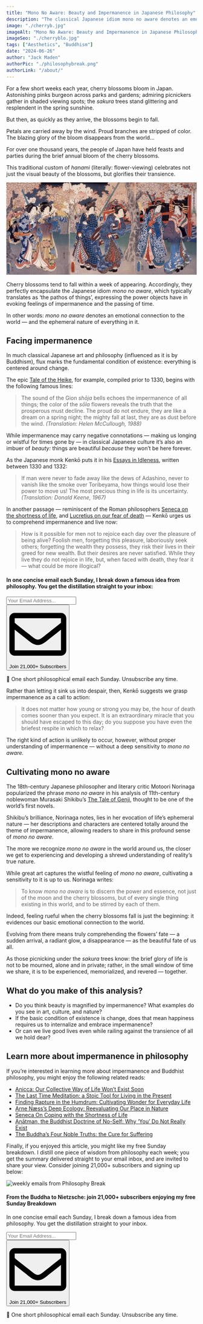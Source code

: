 ```yaml
---
title: "Mono No Aware: Beauty and Impermanence in Japanese Philosophy"
description: "The classical Japanese idiom mono no aware denotes an emotional connection to the world — and the ephemeral nature of everything in it."
image: "./cherryb.jpg"
imageAlt: "Mono No Aware: Beauty and Impermanence in Japanese Philosophy"
imageSeo: "./cherryblo.jpg"
tags: ["Aesthetics", "Buddhism"]
date: "2024-06-26"
author: "Jack Maden"
authorPic: "./philosophybreak.png"
authorLink: "/about/"
---
```


<span class="big-letter">F</span>or a few short weeks each year, cherry blossoms bloom in Japan. Astonishing pinks burgeon across parks and gardens; admiring picnickers gather in shaded viewing spots; the _sakura_ trees stand glittering and resplendent in the spring sunshine.

But then, as quickly as they arrive, the blossoms begin to fall.

Petals are carried away by the wind. Proud branches are stripped of color. The blazing glory of the bloom disappears from the world…

For over one thousand years, the people of Japan have held feasts and parties during the brief annual bloom of the cherry blossoms. 

This traditional custom of _hanami_ (literally: flower-viewing) celebrates not just the visual beauty of the blossoms, but glorifies their transience.

![Cherry Blossom in Full Bloom at Senso-ji Temple, by Utagawa Toyokuni Ⅲ (1786 - 1865)](./cherryblo.jpg "Cherry Blossom in Full Bloom at Senso-ji Temple, by Utagawa Toyokuni Ⅲ (1786 - 1865)")

Cherry blossoms tend to fall within a week of appearing. Accordingly, they perfectly encapsulate the Japanese idiom _mono no aware_, which typically translates as ‘the pathos of things’, expressing the power objects have in evoking feelings of impermanence and the passing of time.

In other words: _mono no aware_ denotes an emotional connection to the world — and the ephemeral nature of everything in it.

## Facing impermanence

<span class="big-letter">I</span>n much classical Japanese art and philosophy (influenced as it is by Buddhism), flux marks the fundamental condition of existence: everything is centered around change. 

The epic <a target="_blank" rel="noopener noreferrer sponsored" href="https://www.amazon.com/Tale-Heike-Penguin-Classics/dp/0143107267?&linkCode=ll1&tag=philosophybre-20&linkId=3507a85f2d90e5efd187fc9fd14b0c23&language=en_US&ref_=as_li_ss_tl">Tale of the Heike</a>, for example, compiled prior to 1330, begins with the following famous lines:

>The sound of the Gion _shōja_ bells echoes the impermanence of all things; the color of the _sōla_ flowers reveals the truth that the prosperous must decline. The proud do not endure, they are like a dream on a spring night; the mighty fall at last, they are as dust before the wind. _(Translation: Helen McCullough, 1988)_

While impermanence may carry negative connotations — making us longing or wistful for times gone by — in classical Japanese culture it’s also an imbuer of _beauty:_ things are beautiful _because_ they won’t be here forever.

As the Japanese monk Kenkō puts it in his <a target="_blank" rel="noopener noreferrer sponsored" href="https://www.amazon.com/Essays-Idleness-Hojoki-Penguin-Classics/dp/0141192100?&linkCode=ll1&tag=philosophybre-20&linkId=873d740bf87967724a178bd77f047775&language=en_US&ref_=as_li_ss_tl">Essays in Idleness</a>, written between 1330 and 1332:

>If man were never to fade away like the dews of Adashino, never to vanish like the smoke over Toribeyama, how things would lose their power to move us! The most precious thing in life is its uncertainty. _(Translation: Donald Keene, 1967)_

In another passage — reminiscent of the Roman philosophers [Seneca on the shortness of life](/articles/seneca-on-coping-with-the-shortness-of-life/), and [Lucretius on our fear of death](/articles/why-death-is-nothing-to-fear-lucretius-epicureanism/) — Kenkō urges us to comprehend impermanence and live now:

>How is it possible for men not to rejoice each day over the pleasure of being alive? Foolish men, forgetting this pleasure, laboriously seek others; forgetting the wealth they possess, they risk their lives in their greed for new wealth. But their desires are never satisfied. While they live they do not rejoice in life, but, when faced with death, they fear it — what could be more illogical?

<!--small subscribe-->
<div class="course-promo darkradial-background subscribe text-center">
    <h4>In one concise email each Sunday, I break down a famous idea from philosophy. You get the distillation straight to your inbox:</h4>
    <div class="small-pad-top">
        <form action="https://app.convertkit.com/forms/5812400/subscriptions" method="post" data-sv-form="5812400" data-uid="be0e52d3c0" data-format="inline" data-version="6" data-options="{&quot;settings&quot;:{&quot;after_subscribe&quot;:{&quot;action&quot;:&quot;message&quot;,&quot;success_message&quot;:&quot;Thank you, philosopher! Your welcome email will land in your inbox shortly.&quot;,&quot;redirect_url&quot;:&quot;https://philosophybreak.com/thank-you/&quot;},&quot;analytics&quot;:{&quot;google&quot;:null,&quot;fathom&quot;:null,&quot;facebook&quot;:null,&quot;segment&quot;:null,&quot;pinterest&quot;:null,&quot;sparkloop&quot;:null,&quot;googletagmanager&quot;:null},&quot;modal&quot;:{&quot;trigger&quot;:&quot;timer&quot;,&quot;scroll_percentage&quot;:null,&quot;timer&quot;:5,&quot;devices&quot;:&quot;all&quot;,&quot;show_once_every&quot;:15},&quot;powered_by&quot;:{&quot;show&quot;:false,&quot;url&quot;:&quot;https://convertkit.com/features/forms?utm_campaign=poweredby&amp;utm_content=form&amp;utm_medium=referral&amp;utm_source=dynamic&quot;},&quot;recaptcha&quot;:{&quot;enabled&quot;:false},&quot;return_visitor&quot;:{&quot;action&quot;:&quot;show&quot;,&quot;custom_content&quot;:&quot;&quot;},&quot;slide_in&quot;:{&quot;display_in&quot;:&quot;bottom_right&quot;,&quot;trigger&quot;:&quot;timer&quot;,&quot;scroll_percentage&quot;:null,&quot;timer&quot;:5,&quot;devices&quot;:&quot;all&quot;,&quot;show_once_every&quot;:15},&quot;sticky_bar&quot;:{&quot;display_in&quot;:&quot;top&quot;,&quot;trigger&quot;:&quot;timer&quot;,&quot;scroll_percentage&quot;:null,&quot;timer&quot;:5,&quot;devices&quot;:&quot;all&quot;,&quot;show_once_every&quot;:15}},&quot;version&quot;:&quot;6&quot;}" min-width="400 500 600 700 800">
        <div data-style="clean"><ul data-element="errors" data-group="alert"></ul><div data-element="fields" data-stacked="false">
            <div>
                <input name="email_address" aria-label="Your Email Address..." placeholder="Your Email Address..." required type="email" />
            </div>
            <button class="button primary" type="submit" data-element="submit"><div><div></div><div></div><div></div></div><span><svg xmlns="http://www.w3.org/2000/svg" viewBox="0 0 512 512"><path d="M464 64H48C21.49 64 0 85.49 0 112v288c0 26.51 21.49 48 48 48h416c26.51 0 48-21.49 48-48V112c0-26.51-21.49-48-48-48zm0 48v40.805c-22.422 18.259-58.168 46.651-134.587 106.49-16.841 13.247-50.201 45.072-73.413 44.701-23.208.375-56.579-31.459-73.413-44.701C106.18 199.465 70.425 171.067 48 152.805V112h416zM48 400V214.398c22.914 18.251 55.409 43.862 104.938 82.646 21.857 17.205 60.134 55.186 103.062 54.955 42.717.231 80.509-37.199 103.053-54.947 49.528-38.783 82.032-64.401 104.947-82.653V400H48z"/></svg>Join 21,000+ Subscribers</span></button>
            </div>
            </div>
        </form>
        <p class="tiny-mar-top no-mar-bottom review-font">💭 One short philosophical email each Sunday. Unsubscribe any time.</p>
    </div>
</div>

Rather than letting it sink us into despair, then, Kenkō suggests we grasp impermanence as a call to action:

>It does not matter how young or strong you may be, the hour of death comes sooner than you expect. It is an extraordinary miracle that you should have escaped to this day; do you suppose you have even the briefest respite in which to relax?

The right kind of action is unlikely to occur, however, without proper understanding of impermanence — without a deep sensitivity to _mono no aware._

## Cultivating mono no aware

<span class="big-letter">T</span>he 18th-century Japanese philosopher and literary critic Motoori Norinaga popularized the phrase _mono no aware_ in his analysis of 11th-century noblewoman Murasaki Shikibu’s <a target="_blank" rel="noopener noreferrer sponsored" href="https://www.amazon.com/Tale-Genji-Penguin-Classics-Deluxe/dp/014243714X?&linkCode=ll1&tag=philosophybre-20&linkId=b8f042505194fcd594d21d6bb987289c&language=en_US&ref_=as_li_ss_tl">The Tale of Genji</a>, thought to be one of the world’s first novels.

Shikibu’s brilliance, Norinaga notes, lies in her evocation of life’s ephemeral nature — her descriptions and characters are centered totally around the theme of impermanence, allowing readers to share in this profound sense of _mono no aware_. 

The more we recognize _mono no aware_ in the world around us, the closer we get to experiencing and developing a shrewd understanding of reality’s true nature.

While great art captures the wistful feeling of _mono no aware_, cultivating a sensitivity to it is up to us. Norinaga writes: 

>To know _mono no aware_ is to discern the power and essence, not just of the moon and the cherry blossoms, but of every single thing existing in this world, and to be stirred by each of them.

Indeed, feeling rueful when the cherry blossoms fall is just the beginning: it evidences our basic emotional connection to the world.

Evolving from there means truly comprehending the flowers’ fate — a sudden arrival, a radiant glow, a disappearance — as the beautiful fate of us all.

As those picnicking under the _sakura_ trees know: the brief glory of life is not to be mourned, alone and in private; rather, in the small window of time we share, it is to be experienced, memorialized, and revered — together.

## What do you make of this analysis?

- Do you think beauty is magnified by impermanence? What examples do you see in art, culture, and nature?
- If the basic condition of existence is change, does that mean happiness requires us to internalize and embrace impermanence?
- Or can we live good lives even while railing against the transience of all we hold dear?

## Learn more about impermanence in philosophy

<span class="big-letter">I</span>f you’re interested in learning more about impermanence and Buddhist philosophy, you might enjoy the following related reads:

- [Anicca: Our Collective Way of Life Won’t Exist Soon](/articles/anicca-our-collective-way-of-life-wont-exist-soon/)
- [The Last Time Meditation: a Stoic Tool for Living in the Present](/articles/the-last-time-meditation-a-stoic-tool-for-living-in-the-present/)
- [Finding Rapture in the Humdrum: Cultivating Wonder for Everyday Life](/articles/finding-rapture-in-the-humdrum-cultivating-wonder-for-everyday-life/)
- [Arne Næss’s Deep Ecology: Reevaluating Our Place in Nature](/articles/arne-naess-deep-ecology-reevaluating-our-place-in-nature/)
- [Seneca On Coping with the Shortness of Life](/articles/seneca-on-coping-with-the-shortness-of-life/)
- [Anātman, the Buddhist Doctrine of No-Self: Why ‘You’ Do Not Really Exist](/articles/anatman-buddhist-doctrine-of-no-self-why-you-do-not-really-exist/)
- [The Buddha’s Four Noble Truths: the Cure for Suffering](/articles/the-buddha-four-noble-truths-the-cure-for-suffering/)

Finally, if you enjoyed this article, you might like my free Sunday breakdown. I distill one piece of wisdom from philosophy each week; you get the summary delivered straight to your email inbox, and are invited to share your view. Consider joining 21,000+ subscribers and signing up below:

<!--big subscribe-->
<div class="course-promo darkradial-background subscribe text-center">
    <img src="/static/6313d50bc32799a6c869239128784c7b/e7f7a/weekly-break.webp" alt="weekly emails from Philosophy Break">
    <h4>From the Buddha to Nietzsche: join 21,000+ subscribers enjoying my free Sunday Breakdown</h4>
    <p class="small-grey-font no-mar-bottom">In one concise email each Sunday, I break down a famous idea from philosophy. You get the distillation straight to your inbox.</p>
    <div class="small-pad-top">
        <form action="https://app.convertkit.com/forms/5812400/subscriptions" method="post" data-sv-form="5812400" data-uid="be0e52d3c0" data-format="inline" data-version="6" data-options="{&quot;settings&quot;:{&quot;after_subscribe&quot;:{&quot;action&quot;:&quot;message&quot;,&quot;success_message&quot;:&quot;Thank you, philosopher! Your welcome email will land in your inbox shortly.&quot;,&quot;redirect_url&quot;:&quot;https://philosophybreak.com/thank-you/&quot;},&quot;analytics&quot;:{&quot;google&quot;:null,&quot;fathom&quot;:null,&quot;facebook&quot;:null,&quot;segment&quot;:null,&quot;pinterest&quot;:null,&quot;sparkloop&quot;:null,&quot;googletagmanager&quot;:null},&quot;modal&quot;:{&quot;trigger&quot;:&quot;timer&quot;,&quot;scroll_percentage&quot;:null,&quot;timer&quot;:5,&quot;devices&quot;:&quot;all&quot;,&quot;show_once_every&quot;:15},&quot;powered_by&quot;:{&quot;show&quot;:false,&quot;url&quot;:&quot;https://convertkit.com/features/forms?utm_campaign=poweredby&amp;utm_content=form&amp;utm_medium=referral&amp;utm_source=dynamic&quot;},&quot;recaptcha&quot;:{&quot;enabled&quot;:false},&quot;return_visitor&quot;:{&quot;action&quot;:&quot;show&quot;,&quot;custom_content&quot;:&quot;&quot;},&quot;slide_in&quot;:{&quot;display_in&quot;:&quot;bottom_right&quot;,&quot;trigger&quot;:&quot;timer&quot;,&quot;scroll_percentage&quot;:null,&quot;timer&quot;:5,&quot;devices&quot;:&quot;all&quot;,&quot;show_once_every&quot;:15},&quot;sticky_bar&quot;:{&quot;display_in&quot;:&quot;top&quot;,&quot;trigger&quot;:&quot;timer&quot;,&quot;scroll_percentage&quot;:null,&quot;timer&quot;:5,&quot;devices&quot;:&quot;all&quot;,&quot;show_once_every&quot;:15}},&quot;version&quot;:&quot;6&quot;}" min-width="400 500 600 700 800">
        <div data-style="clean"><ul data-element="errors" data-group="alert"></ul><div data-element="fields" data-stacked="false">
            <div>
                <input name="email_address" aria-label="Your Email Address..." placeholder="Your Email Address..." required type="email" />
            </div>
            <button class="button primary" type="submit" data-element="submit"><div><div></div><div></div><div></div></div><span><svg xmlns="http://www.w3.org/2000/svg" viewBox="0 0 512 512"><path d="M464 64H48C21.49 64 0 85.49 0 112v288c0 26.51 21.49 48 48 48h416c26.51 0 48-21.49 48-48V112c0-26.51-21.49-48-48-48zm0 48v40.805c-22.422 18.259-58.168 46.651-134.587 106.49-16.841 13.247-50.201 45.072-73.413 44.701-23.208.375-56.579-31.459-73.413-44.701C106.18 199.465 70.425 171.067 48 152.805V112h416zM48 400V214.398c22.914 18.251 55.409 43.862 104.938 82.646 21.857 17.205 60.134 55.186 103.062 54.955 42.717.231 80.509-37.199 103.053-54.947 49.528-38.783 82.032-64.401 104.947-82.653V400H48z"/></svg>Join 21,000+ Subscribers</span></button>
            </div>
            </div>
        </form>
        <p class="tiny-mar-top no-mar-bottom review-font">💭 One short philosophical email each Sunday. Unsubscribe any time.</p>
    </div>
</div>
</div>